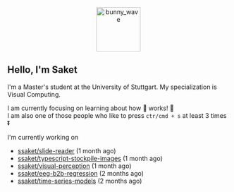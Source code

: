 <div align='center'>
<img src=https://media.giphy.com/media/3o7TKMt1VVNkHV2PaE/giphy.gif alt="bunny_wave" width="100px"/>
</div>

## Hello, I'm Saket

I'm a Master's student at the University of Stuttgart. My specialization is Visual Computing.

I am currently focusing on learning about how :brain: works! :exploding_head:\
I am also one of those people who like to press `ctr/cmd + s` at least 3 times :arrow_double_down:


I'm currently working on

- [ssaket/slide-reader](https://github.com/ssaket/slide-reader) (1 month ago)
- [ssaket/typescript-stockpile-images](https://github.com/ssaket/typescript-stockpile-images) (1 month ago)
- [ssaket/visual-perception](https://github.com/ssaket/visual-perception) (1 month ago)
- [ssaket/eeg-b2b-regression](https://github.com/ssaket/eeg-b2b-regression) (2 months ago)
- [ssaket/time-series-models](https://github.com/ssaket/time-series-models) (2 months ago)
